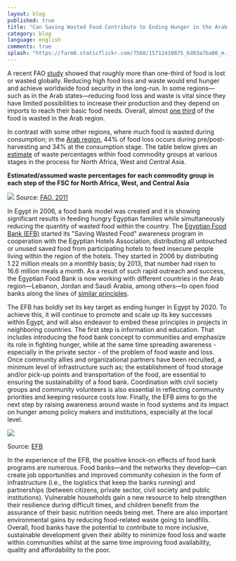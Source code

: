 ```yaml
---
layout: blog
published: true
title: "Can Saving Wasted Food Contribute to Ending Hunger in the Arab Region?"
category: blog
language: english
comments: true
splash: "https://farm8.staticflickr.com/7568/15712410875_6d03a7ba80_m.jpg"
---
```


A recent FAO [study](http://www.fao.org/docrep/014/mb060e/mb060e.pdf) showed that roughly more than one-third of food is lost or wasted globally.  Reducing high food loss and waste would end hunger and achieve worldwide food security in the long-run. In some regions—such as in the Arab states—reducing food loss and waste is vital since they have limited possibilities to increase their production and they depend on imports to reach their basic food needs. Overall, almost [one third](http://www.fao.org/news/story/en/item/214452/icode/) of the food is wasted in the Arab region. 

<!-- more -->
In contrast with some other regions, where much food is wasted during consumption; in the [Arab region](http://www.fao.org/news/story/en/item/214452/icode/), 44% of food loss occurs during pre/post-harvesting and 34% at the consumption stage.  The table below gives an [estimate](http://www.fao.org/docrep/014/mb060e/mb060e00.pdf) of waste percentages within food commodity groups at various stages in the process for North Africa, West and Central Asia.    

**Estimated/assumed waste percentages for each commodity group in each step of the FSC for North Africa, West, and Central Asia**

![](https://farm4.staticflickr.com/3939/15709303211_f6d9b6f0fa_b.jpg) 
Source: [FAO, 2011](http://www.fao.org/docrep/014/mb060e/mb060e.pdf)

In Egypt in 2006, a food bank model was created and it is showing significant results in feeding hungry Egyptian families while simultaneously reducing the quantity of wasted food within the country. The [Egyptian Food Bank (EFB)](https://www.egyptianfoodbank.com/) started its "Saving Wasted Food" awareness program in cooperation with the Egyptian Hotels Association, distributing all untouched or unused saved food from participating hotels to feed insecure people living within the region of the hotels. They started in 2006 by distributing 1.22 million meals on a monthly basis; by 2013, that number had risen to 16.6 million meals a month.  As a result of such rapid outreach and success, the Egyptian Food Bank is now working with different countries in the Arab region—Lebanon, Jordan and Saudi Arabia, among others—to open food banks along the lines of [similar principles](https://www.egyptianfoodbank.com/en/food-bank-regionally-and-internationally).  
 
The EFB has boldly set its key target as ending hunger in Egypt by 2020. To achieve this, it will continue to promote and scale up its key successes within Egypt, and will also endeavor to embed these principles in projects in neighboring countries.  The first step is information and education. That includes introducing the food bank concept to communities and emphasize its role in fighting hunger, while at the same time spreading awareness - especially in the private sector - of the problem of food waste and loss.  Once community allies and organizational partners have been recruited, a minimum level of infrastructure such as; the establishment of food storage and/or pick-up points and transportation of the food, are essential to ensuring the sustainability of a food bank.  Coordination with civil society groups and community volunteers is also essential in reflecting community priorities and keeping resource costs low.  Finally, the EFB aims to go the next step by raising awareness around waste in food systems and its impact on hunger among policy makers and institutions, especially at the local level. 

![](https://farm8.staticflickr.com/7491/15526366240_de1dced8f2_z.jpg)

Source: [EFB](https://www.egyptianfoodbank.com/en/food-bank-regionally-and-internationally)

In the experience of the EFB, the positive knock-on effects of food bank programs are numerous.  Food banks—and the networks they develop—can create job opportunities and improved community cohesion in the form of infrastructure (i.e., the logistics that keep the banks running) and partnerships (between citizens, private sector, civil society and public institutions).  Vulnerable households gain a new resource to help strengthen their resilience during difficult times, and children benefit from the assurance of their basic nutrition needs being met.  There are also important environmental gains by reducing food-related waste going to landfills.  Overall, food banks have the potential to contribute to more inclusive, sustainable development given their ability to minimize food loss and waste within communities whilst at the same time improving food availability, quality and affordability to the poor.